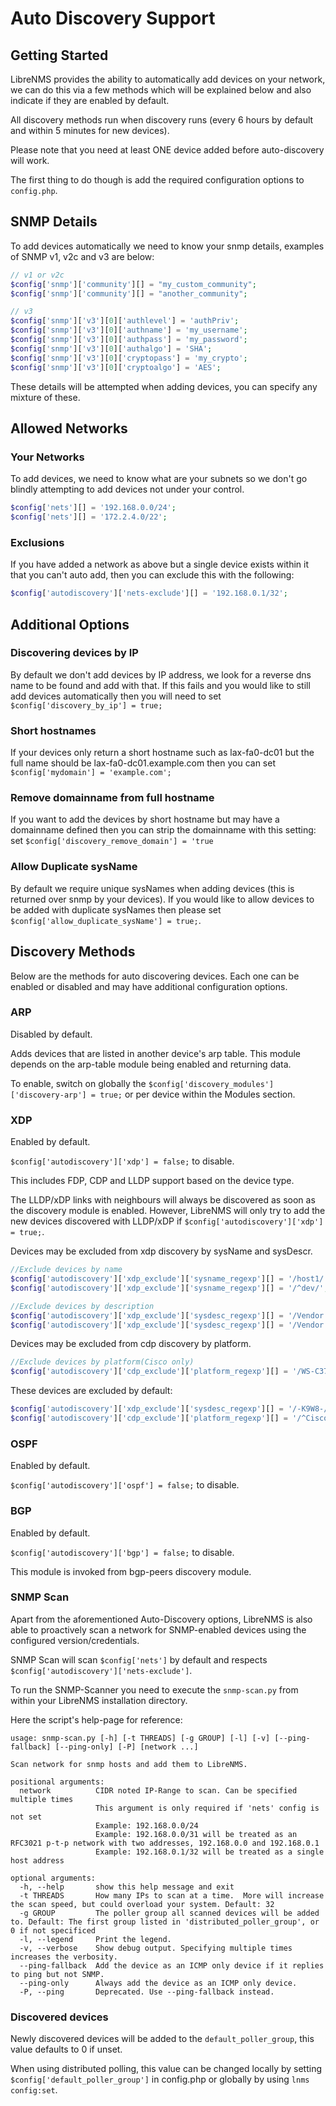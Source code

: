# Auto Discovery Support

## Getting Started

LibreNMS provides the ability to automatically add devices on your
network, we can do this via a few methods which will be explained
below and also indicate if they are enabled by default.

All discovery methods run when discovery runs (every 6 hours by
default and within 5 minutes for new devices).

Please note that you need at least ONE device added before
auto-discovery will work.

The first thing to do though is add the required configuration options to `config.php`.

## SNMP Details

To add devices automatically we need to know your snmp details,
examples of SNMP v1, v2c and v3 are below:

```php
// v1 or v2c
$config['snmp']['community'][] = "my_custom_community";
$config['snmp']['community'][] = "another_community";

// v3
$config['snmp']['v3'][0]['authlevel'] = 'authPriv';
$config['snmp']['v3'][0]['authname'] = 'my_username';
$config['snmp']['v3'][0]['authpass'] = 'my_password';
$config['snmp']['v3'][0]['authalgo'] = 'SHA';
$config['snmp']['v3'][0]['cryptopass'] = 'my_crypto';
$config['snmp']['v3'][0]['cryptoalgo'] = 'AES';
```

These details will be attempted when adding devices, you can specify
any mixture of these.

## Allowed Networks

### Your Networks

To add devices, we need to know what are your subnets so we don't go
blindly attempting to add devices not under your control.

```php
$config['nets'][] = '192.168.0.0/24';
$config['nets'][] = '172.2.4.0/22';
```

### Exclusions

If you have added a network as above but a single device exists within
it that you can't auto add, then you can exclude this with the following:

```php
$config['autodiscovery']['nets-exclude'][] = '192.168.0.1/32';
```

## Additional Options

### Discovering devices by IP

By default we don't add devices by IP address, we look for a reverse
dns name to be found and add with that. If this fails
and you would like to still add devices automatically then you will
need to set `$config['discovery_by_ip'] = true;`

### Short hostnames

If your devices only return a short hostname such as lax-fa0-dc01 but
the full name should be lax-fa0-dc01.example.com then you can
set `$config['mydomain'] = 'example.com';`

### Remove domainname from full hostname

If you want to add the devices by short hostname but may have a domainname defined
then you can strip the domainname with this setting:
set `$config['discovery_remove_domain'] = 'true`

### Allow Duplicate sysName

By default we require unique sysNames when adding devices (this is
returned over snmp by your devices). If you would like to allow
devices to be added with duplicate sysNames then please set
`$config['allow_duplicate_sysName'] = true;`.

## Discovery Methods

Below are the methods for auto discovering devices.  Each one can be
enabled or disabled and may have additional configuration options.

### ARP

Disabled by default.

Adds devices that are listed in another device's arp table.  This
module depends on the arp-table module being enabled and returning
data.

To enable, switch on globally the
`$config['discovery_modules']['discovery-arp'] = true;` or per device
within the Modules section.

### XDP

Enabled by default.

`$config['autodiscovery']['xdp'] = false;` to disable.

This includes FDP, CDP and LLDP support based on the device type.

The LLDP/xDP links with neighbours will always be discovered as soon as the discovery module is enabled.
However, LibreNMS will only try to add the new devices discovered with LLDP/xDP if `$config['autodiscovery']['xdp'] = true;`.

Devices may be excluded from xdp discovery by sysName and sysDescr.

```php
//Exclude devices by name
$config['autodiscovery']['xdp_exclude']['sysname_regexp'][] = '/host1/';
$config['autodiscovery']['xdp_exclude']['sysname_regexp'][] = '/^dev/';

//Exclude devices by description
$config['autodiscovery']['xdp_exclude']['sysdesc_regexp'][] = '/Vendor X/';
$config['autodiscovery']['xdp_exclude']['sysdesc_regexp'][] = '/Vendor Y/';
```

Devices may be excluded from cdp discovery by platform.

```php
//Exclude devices by platform(Cisco only)
$config['autodiscovery']['cdp_exclude']['platform_regexp'][] = '/WS-C3750G/';
```

These devices are excluded by default:

```php
$config['autodiscovery']['xdp_exclude']['sysdesc_regexp'][] = '/-K9W8-/'; // Cisco Lightweight Access Point
$config['autodiscovery']['cdp_exclude']['platform_regexp'][] = '/^Cisco IP Phone/'; //Cisco IP Phone
```

### OSPF

Enabled by default.

`$config['autodiscovery']['ospf'] = false;` to disable.

### BGP

Enabled by default.

`$config['autodiscovery']['bgp'] = false;` to disable.

This module is invoked from bgp-peers discovery module.

### SNMP Scan

Apart from the aforementioned Auto-Discovery options, LibreNMS is also
able to proactively scan a network for SNMP-enabled devices using the
configured version/credentials.

SNMP Scan will scan `$config['nets']` by default and respects `$config['autodiscovery']['nets-exclude']`.

To run the SNMP-Scanner you need to execute the `snmp-scan.py` from
within your LibreNMS installation directory.

Here the script's help-page for reference:

```text
usage: snmp-scan.py [-h] [-t THREADS] [-g GROUP] [-l] [-v] [--ping-fallback] [--ping-only] [-P] [network ...]

Scan network for snmp hosts and add them to LibreNMS.

positional arguments:
  network          CIDR noted IP-Range to scan. Can be specified multiple times
                   This argument is only required if 'nets' config is not set
                   Example: 192.168.0.0/24
                   Example: 192.168.0.0/31 will be treated as an RFC3021 p-t-p network with two addresses, 192.168.0.0 and 192.168.0.1
                   Example: 192.168.0.1/32 will be treated as a single host address

optional arguments:
  -h, --help       show this help message and exit
  -t THREADS       How many IPs to scan at a time.  More will increase the scan speed, but could overload your system. Default: 32
  -g GROUP         The poller group all scanned devices will be added to. Default: The first group listed in 'distributed_poller_group', or 0 if not specificed
  -l, --legend     Print the legend.
  -v, --verbose    Show debug output. Specifying multiple times increases the verbosity.
  --ping-fallback  Add the device as an ICMP only device if it replies to ping but not SNMP.
  --ping-only      Always add the device as an ICMP only device.
  -P, --ping       Deprecated. Use --ping-fallback instead.
```

### Discovered devices

Newly discovered devices will be added to the `default_poller_group`, this value defaults to 0 if unset.

When using distributed polling, this value can be changed locally by setting `$config['default_poller_group']` in config.php or globally by using `lnms config:set`.
